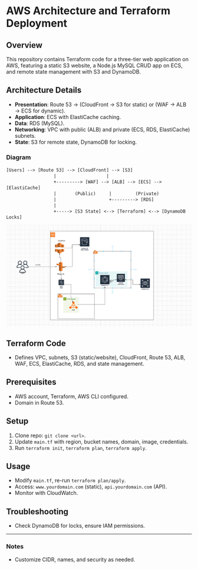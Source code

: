 # AWS Architecture and Terraform Deployment

## Overview
This repository contains Terraform code for a three-tier web application on AWS, featuring a static S3 website, a Node.js MySQL CRUD app on ECS, and remote state management with S3 and DynamoDB.

## Architecture Details
- **Presentation**: Route 53 → (CloudFront → S3 for static) or (WAF → ALB → ECS for dynamic).
- **Application**: ECS with ElastiCache caching.
- **Data**: RDS (MySQL).
- **Networking**: VPC with public (ALB) and private (ECS, RDS, ElastiCache) subnets.
- **State**: S3 for remote state, DynamoDB for locking.

### Diagram
```
[Users] --> [Route 53] --> [CloudFront] --> [S3]
                  |                   |
                  +---------> [WAF] --> [ALB] --> [ECS] --> [ElastiCache]
                  |       (Public)     |         (Private)
                  |                    +---------> [RDS]
                  |
                  +-----> [S3 State] <--> [Terraform] <--> [DynamoDB Locks]
```
![diagram](image-1.png)
## Terraform Code
- Defines VPC, subnets, S3 (static/website), CloudFront, Route 53, ALB, WAF, ECS, ElastiCache, RDS, and state management.

## Prerequisites
- AWS account, Terraform, AWS CLI configured.
- Domain in Route 53.

## Setup
1. Clone repo: `git clone <url>`.
2. Update `main.tf` with region, bucket names, domain, image, credentials.
3. Run `terraform init`, `terraform plan`, `terraform apply`.

## Usage
- Modify `main.tf`, re-run `terraform plan/apply`.
- Access: `www.yourdomain.com` (static), `api.yourdomain.com` (API).
- Monitor with CloudWatch.

## Troubleshooting
- Check DynamoDB for locks, ensure IAM permissions.

---

### Notes
- Customize CIDR, names, and security as needed.
